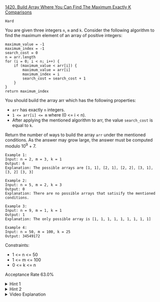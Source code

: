 [1420. Build Array Where You Can Find The Maximum Exactly K Comparisons](https://leetcode.com/problems/build-array-where-you-can-find-the-maximum-exactly-k-comparisons/)

`Hard`

You are given three integers `n`, `m` and `k`. Consider the following algorithm to find the maximum element of an array of positive integers:

```
maximum_value = -1
maximum_index = -1
search_cost = 0
n = arr.length
for (i = 0; i < n; i++) {
    if (maximum_value < arr[i]) {
        maximum_value = arr[i]
        maximum_index = i
        search_cost = search_cost + 1
    }
}
return maximum_index
```

You should build the array arr which has the following properties:

- `arr` has exactly `n` integers.
- `1 <= arr[i] <= m` where (0 <= i < n).
- After applying the mentioned algorithm to arr, the value `search_cost` is equal to `k`.

Return the number of ways to build the array `arr` under the mentioned conditions. As the answer may grow large, the answer must be computed modulo $10^9$ + 7.

```
Example 1:
Input: n = 2, m = 3, k = 1
Output: 6
Explanation: The possible arrays are [1, 1], [2, 1], [2, 2], [3, 1], [3, 2] [3, 3]

Example 2:
Input: n = 5, m = 2, k = 3
Output: 0
Explanation: There are no possible arrays that satisify the mentioned conditions.

Example 3:
Input: n = 9, m = 1, k = 1
Output: 1
Explanation: The only possible array is [1, 1, 1, 1, 1, 1, 1, 1, 1]

Example 4:
Input: n = 50, m = 100, k = 25
Output: 34549172
``` 

Constraints:

- 1 <= n <= 50
- 1 <= m <= 100
- 0 <= k <= n

Acceptance Rate
63.0%

<details>
<summary>Hint 1</summary>

Use dynamic programming approach. Build dp table where dp[a][b][c] is the number of ways you can start building the array starting from index a where the search_cost = c and the maximum used integer was b.

</details>

<details>
<summary>Hint 2</summary>

Recursively, solve the small sub-problems first. Optimize your answer by stopping the search if you exceeded k changes.

</details>

<details>
<summary>Video Explanation</summary>

[HuifengGuan](https://www.youtube.com/watch?v=9epbhqVpzyI&t=3s&ab_channel=HuifengGuan)
</details>
